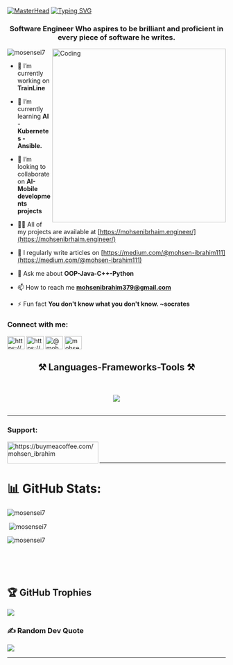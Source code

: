 [![MasterHead](https://1.bp.blogspot.com/-7A4WynwLsMw/XbBpCXG8fHI/AAAAAAAAMt4/uOa1bpLskYgrwGbllhSu2SDj_Mig8SXJQCLcBGAsYHQ/s1600/2000_600px.gif)](https://rishavchanda.io)
[![Typing SVG](https://readme-typing-svg.herokuapp.com?font=Fira+Code&weight=600&size=24&duration=3500&pause=1000&center=true&vCenter=true&random=false&width=435&lines=+Hi+There!%F0%9F%91%8B+I'm+Mohsen+Ibrahim)](https://git.io/typing-svg)
<h3 align="center">Software Engineer Who aspires to be brilliant and proficient in every piece of software he writes.</h3>
<img align="right" alt="Coding" width="400" src="https://cdn.dribbble.com/users/1162077/screenshots/3848914/media/7ed7d5ca074b48b328150e5a231e8d1f.gif">
<p align="left"> <img src="https://komarev.com/ghpvc/?username=mosensei7&label=Profile%20views&color=0e75b6&style=flat" alt="mosensei7" /> </p>



- 🔭 I’m currently working on **TrainLine**

- 🌱 I’m currently learning **AI - Kubernetes - Ansible.**

- 👯 I’m looking to collaborate on **AI- Mobile developments projects**

- 👨‍💻 All of my projects are available at [https://mohsenibrhaim.engineer/](https://mohsenibrhaim.engineer/)

- 📝 I regularly write articles on [https://medium.com/@mohsen-ibrahim111](https://medium.com/@mohsen-ibrahim111)

- 💬 Ask me about **OOP-Java-C++-Python**

- 📫 How to reach me **mohsenibrahim379@gmail.com**

- ⚡ Fun fact **You don't know what you don't know. ~socrates**

<h3 align="left">Connect with me:</h3>
<p align="left">
<a href="https://dev.to/https://dev.to/mosensei7" target="blank"><img align="center" src="https://raw.githubusercontent.com/rahuldkjain/github-profile-readme-generator/master/src/images/icons/Social/devto.svg" alt="https://dev.to/mosensei7" height="30" width="40" /></a>
<a href="https://linkedin.com/in/https://www.linkedin.com/in/mohsen-ibrahim111/" target="blank"><img align="center" src="https://raw.githubusercontent.com/rahuldkjain/github-profile-readme-generator/master/src/images/icons/Social/linked-in-alt.svg" alt="https://www.linkedin.com/in/mohsen-ibrahim111/" height="30" width="40" /></a>
<a href="https://medium.com/@mohsen-ibrahim111" target="blank"><img align="center" src="https://raw.githubusercontent.com/rahuldkjain/github-profile-readme-generator/master/src/images/icons/Social/medium.svg" alt="@mohsen-ibrahim111" height="30" width="40" /></a>
<a href="https://codeforces.com/profile/mohsenibrahim379" target="blank"><img align="center" src="https://raw.githubusercontent.com/rahuldkjain/github-profile-readme-generator/master/src/images/icons/Social/codeforces.svg" alt="mohsenibrahim379" height="30" width="40" /></a>
</p>
<h2 align="center">⚒️ Languages-Frameworks-Tools ⚒️</h2>
<br/>
<br/>
<div align="center">
    <img src="https://skillicons.dev/icons?i=react,bootstrap,mui,html,css,git,github,gitlab,tailwind,vscode,androidstudio,anaconda,eclipse,emacs,vim,r,notion,nodejs,javascript,typescript,angular,vue,express,c,cpp,clion,cmake,codepen,cs,java,gradle,nextjs,linux,kali,bash,swift,dart,flutter,firebase,docker,electron,graphql,cypress,jenkins,kafka,kubernetes,go,rust,python,flask,django,pycharm,elixir,postman,terraform,ansible,postgres,mysql,sqlite,mongodb,cassandra,raspberrypi,arduino,azure,redux,redis,opencv,tensorflow,figma,blender,ai,au,ps,pr,xd" />

</div>


<br/>
<hr/>
<h3 align="left">Support:</h3>
<p><a href="https://buymeacoffee.com/mohsen_ibrahim"> <img align="left" src="https://cdn.buymeacoffee.com/buttons/v2/default-yellow.png" height="50" width="210" alt="https://buymeacoffee.com/mohsen_ibrahim" /></a></p><br><br>
<hr/>

# 📊 GitHub Stats:

<p><img align="center" src="https://github-readme-streak-stats.herokuapp.com/?user=mosensei7&" alt="mosensei7" /></p>
<p>&nbsp;<img align="center" src="https://github-readme-stats.vercel.app/api?username=mosensei7&show_icons=true&locale=en" alt="mosensei7" /></p>
<p><img align="left" src="https://github-readme-stats.vercel.app/api/top-langs?username=mosensei7&show_icons=true&locale=en&layout=compact" alt="mosensei7" /></p>

<br/>
<br/>
<br/>
<br/>
<br/>

## 🏆 GitHub Trophies
![](https://github-profile-trophy.vercel.app/?username=mosensei7&theme=flat&no-frame=false&no-bg=true&margin-w=4)

### ✍️ Random Dev Quote
![](https://quotes-github-readme.vercel.app/api?type=vetical&theme=light)

---
